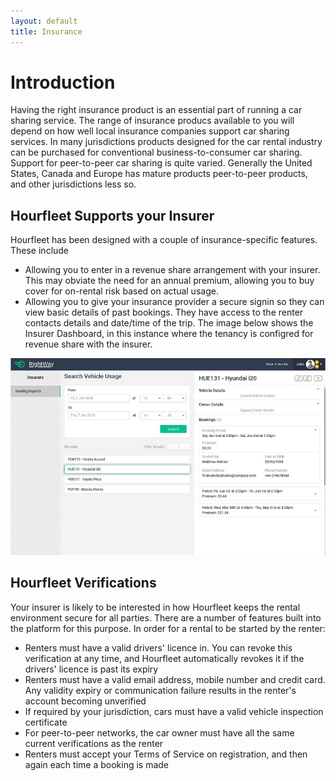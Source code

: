 ```yaml
---
layout: default
title: Insurance
---
```

# Introduction
Having the right insurance product is an essential part of running a car sharing service. The range of insurance producs available to you will depend on how well local insurance companies support car sharing services. In many jurisdictions products designed for the car rental industry can be purchased for conventional business-to-consumer car sharing. Support for peer-to-peer car sharing is quite varied. Generally the United States, Canada and Europe has mature products peer-to-peer products, and other jurisdictions less so.

## Hourfleet Supports your Insurer
Hourfleet has been designed with a couple of insurance-specific features. These include
- Allowing you to enter in a revenue share arrangement with your insurer. This may obviate the need for an annual premium, allowing you to buy cover for on-rental risk based on actual usage.  
- Allowing you to give your insurance provider a secure signin so they can view basic details of past bookings. They have access to the renter contacts details and date/time of the trip. The image below shows the Insurer Dashboard, in this instance where the tenancy is configred for revenue share with the insurer.

![](images/Insurers_Bookings_Desktop.jpg) 

## Hourfleet Verifications  
Your insurer is likely to be interested in how  Hourfleet keeps the rental environment secure for all parties. There are a number of features built into the platform for this purpose. In order for a rental to be started by the renter:
- Renters must have a valid drivers' licence in. You can revoke this verification at any time, and Hourfleet automatically revokes it if the drivers' licence is past its expiry
- Renters must have a valid email address, mobile number and credit card. Any validity expiry or communication failure results in the renter's account becoming unverified
- If required by your jurisdiction, cars must have a valid vehicle inspection certificate 
- For peer-to-peer networks, the car owner must have all the same current verifications as the renter
- Renters must accept your Terms of Service on registration, and then again each time a booking is made
